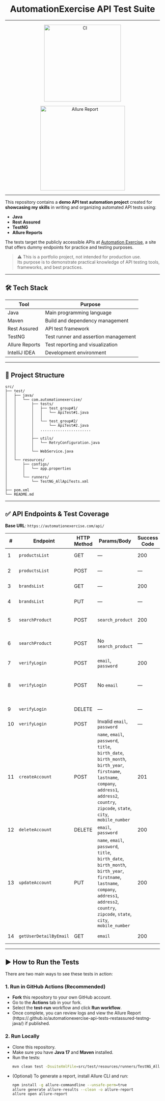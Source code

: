 <h1 align="center">AutomationExercise API Test Suite</h1>

---

<p align="center">
  <a href="https://github.com/Claudiu-Munteanu/automationexercise-api-tests-restassured-testng-java/actions/workflows/ci.yml">
    <img src="https://github.com/Claudiu-Munteanu/automationexercise-api-tests-restassured-testng-java/actions/workflows/ci.yml/badge.svg" alt="CI" width="250"/>
  </a>
</p>
<p align="center">
  <a href="https://claudiu-munteanu.github.io/automationexercise-api-tests-restassured-testng-java/">
    <img src="https://img.shields.io/badge/Allure_Report:-Click Here-4e7eff?logo=allure&logoColor=white" alt="Allure Report" width="275"/>
  </a>
</p>

---

This repository contains a **demo API test automation project** created for **showcasing my skills** in writing and organizing automated API tests using:

- **Java**
- **Rest Assured**
- **TestNG**
- **Allure Reports**

The tests target the publicly accessible APIs at [Automation Exercise](https://automationexercise.com/api_list), a site that offers dummy endpoints for practice and testing purposes.

> ⚠️ This is a portfolio project, not intended for production use.  
> Its purpose is to demonstrate practical knowledge of API testing tools, frameworks, and best practices.

---

## 🛠️ Tech Stack

| Tool            | Purpose                                |
|-----------------|----------------------------------------|
| Java            | Main programming language              |
| Maven           | Build and dependency management        |
| Rest Assured    | API test framework                     |
| TestNG          | Test runner and assertion management   |
| Allure Reports  | Test reporting and visualization       |
| IntelliJ IDEA   | Development environment                |

---

## 📁 Project Structure

```
src/
├── test/
│   ├── java/
│   │   └── com.automationexercise/
│   │       ├── tests/
│   │       │   ├── test_group#1/
│   │       │   │   └── ApiTest#1.java
│   │       │   │
│   │       │   └── test_group#2/
│   │       │       └── ApiTest#2.java
│   │       │   .......................
│   │       │
│   │       ├── utils/
│   │       │   └── RetryConfiguration.java
│   │       │
│   │       └── WebService.java
│   │
│   └── resources/
│       ├── configs/
│       │   └── app.properties
│       │
│       └── runners/
│           └── TestNG_AllApiTests.xml
│       
├── pom.xml
└── README.md
```

---

## ✅ API Endpoints & Test Coverage

**Base URL**: `https://automationexercise.com/api/`

| #  | Endpoint                | HTTP Method | Params/Body                                                                                                                                                                                       | Success Code | Error Code | Response                                                               |
|----|------------------------|-------------|---------------------------------------------------------------------------------------------------------------------------------------------------------------------------------------------------|--------------|------------|------------------------------------------------------------------------|
| 1  | `productsList`         | GET         | —                                                                                                                                                                                                 | 200          | —          | All products list (JSON)                                               |
| 2  | `productsList`         | POST        | —                                                                                                                                                                                                 | —            | 405        | `This request method is not supported.`                                |
| 3  | `brandsList`           | GET         | —                                                                                                                                                                                                 | 200          | —          | All brands list (JSON)                                                 |
| 4  | `brandsList`           | PUT         | —                                                                                                                                                                                                 | —            | 405        | `This request method is not supported.`                                |
| 5  | `searchProduct`        | POST        | `search_product`                                                                                                                                                                                  | 200          | —          | Searched products list (JSON)                                          |
| 6  | `searchProduct`        | POST        | No `search_product`                                                                                                                                                                               | —            | 400        | `Bad request, search_product parameter is missing in POST request.`    |
| 7  | `verifyLogin`          | POST        | `email`, `password`                                                                                                                                                                               | 200          | —          | `User exists!`                                                         |
| 8  | `verifyLogin`          | POST        | No `email`                                                                                                                                                                                        | —            | 400        | `Bad request, email or password parameter is missing in POST request.` |
| 9  | `verifyLogin`          | DELETE      | —                                                                                                                                                                                                 | —            | 405        | `This request method is not supported.`                                |
| 10 | `verifyLogin`          | POST        | Invalid `email`, `password`                                                                                                                                                                       | —            | 404        | `User not found!`                                                      |
| 11 | `createAccount`        | POST        | `name`, `email`, `password`, `title`, `birth_date`, `birth_month`, `birth_year`, `firstname`, `lastname`, `company`, `address1`, `address2`, `country`, `zipcode`, `state`, `city`, `mobile_number` | 201          | —          | `User created!`                                                        |
| 12 | `deleteAccount`        | DELETE      | `email`, `password`                                                                                                                                                                               | 200          | —          | `Account deleted!`                                                     |
| 13 | `updateAccount`        | PUT         | `name`, `email`, `password`, `title`, `birth_date`, `birth_month`, `birth_year`, `firstname`, `lastname`, `company`, `address1`, `address2`, `country`, `zipcode`, `state`, `city`, `mobile_number` | 200          | —          | `User updated!`                                                          |
| 14 | `getUserDetailByEmail` | GET         | `email`                                                                                                                                                                                           | 200          | —          | User detail (JSON)                                                     |

---

## ▶️ How to Run the Tests

There are two main ways to see these tests in action:

### 1. Run in GitHub Actions (Recommended)
- **Fork** this repository to your own GitHub account.
- Go to the **Actions** tab in your fork.
- Select the **test-run** workflow and click **Run workflow**.
- Once complete, you can review logs and view the Allure Report (https://<YOUR-USERNAME>.github.io/automationexercise-api-tests-restassured-testng-java/) if published.

### 2. Run Locally
- Clone this repository.
- Make sure you have **Java 17** and **Maven** installed.
- Run the tests:
  ```sh
  mvn clean test -DsuiteXmlFile=src/test/resources/runners/TestNG_AllApiTests.xml
  ```
- (Optional) To generate a report, install Allure CLI and run:
  ```sh
  npm install -g allure-commandline --unsafe-perm=true
  allure generate allure-results --clean -o allure-report
  allure open allure-report
  ```